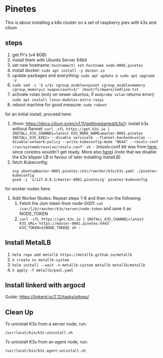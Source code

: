 # Pinetes

This is about installing a k8s cluster on a set of raspberry pies with k3s and cilium

## steps

1. get Pi's (v4 8GB)
2. install them with Ubuntu Server 64bit
3. set new hostname: `hostnamectl set-hostname node-000X.pinetes`
3. install docker: `sudo apt install -y docker.io`
4. update packages and everything: `sudo apt update & sudo apt upgrade -y`
6. `sudo sed -i '$ s/$/ cgroup_enable=cpuset cgroup_enable=memory cgroup_memory=1 swapaccount=1/' /boot/firmware/cmdline.txt`
7. activate vxlan (only on newer ubuntus, if `modprobe vxlan` returns error): `sudo apt install linux-modules-extra-raspi`
8. reboot machine for good measure: `sudo reboot`

for an initial install, proceed here:
1. (from: https://docs.cilium.io/en/v1.11/gettingstarted/k3s/): install k3s without flannel: `curl -sfL https://get.k3s.io | INSTALL_K3S_CHANNEL=latest K3S_NODE_NAME=master-0001.pinetes INSTALL_K3S_EXEC='--disable servicelb --flannel-backend=vxlan --disable-network-policy --write-kubeconfig-mode "0644" --resolv-conf /run/systemd/resolve/resolv.conf' sh -`
(resolv.conf bit was from [here](https://github.com/k3s-io/k3s/issues/4087#issuecomment-929374460), since coredns wouldn't get ready. More also [here](https://github.com/coredns/coredns/blob/master/plugin/loop/README.md#troubleshooting-loops-in-kubernetes-clusters))
(note that we disable the k3s klipper LB in favour of later installing metalLB)
2. fetch Kubeconfig:
    ```shell
    scp ubuntu@master-0001.pinetes:/etc/rancher/k3s/k3s.yaml ./pinetes-kubeconfig
    gsed -i 's/127.0.0.1/master-0001.pinetes/g' pinetes-kubeconfig
    ```

for worker nodes here:
1. Add Worker Nodes: Repeat steps 1-8 and then run the following:
   1. Fetch the Join token from node-0001: `cat /var/lib/rancher/k3s/server/node-token` and save it as NODE_TOKEN
   2. `curl -sfL https://get.k3s.io | INSTALL_K3S_CHANNEL=latest K3S_URL='https://master-0001.pinetes:6443' K3S_TOKEN=${NODE_TOKEN} sh -`


## Install MetalLB

1. `helm repo add metallb https://metallb.github.io/metallb`
2. `k create ns metallb-system`
3. `helm install --wait -n metallb-system metallb metallb/metallb`
4. `k apply -f metallb/pool.yaml`



## Install linkerd with argocd

Guide: <https://linkerd.io/2.12/tasks/gitops/>

## Clean Up

To uninstall K3s from a server node, run:

`/usr/local/bin/k3s-uninstall.sh`

To uninstall K3s from an agent node, run:

`/usr/local/bin/k3s-agent-uninstall.sh`